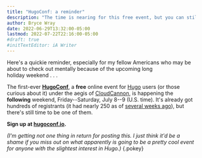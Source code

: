 ```yaml
---
title: "HugoConf: a reminder"
description: "The time is nearing for this free event, but you can still get in on the fun."
author: Bryce Wray
date: 2022-06-29T13:32:00-05:00
lastmod: 2022-07-22T22:16:00-05:00
#draft: true
#initTextEditor: iA Writer
---
```


Here's a quickie reminder, especially for my fellow Americans who may be about to check out mentally because of the upcoming long holiday weekend . . .

The first-ever **[HugoConf](https://hugoconf.io)**, a **free** online event for [Hugo](https://gohugo.io) users (or those curious about it) under the aegis of [CloudCannon](https://cloudcannon.com), is happening the **following** weekend, Friday--Saturday, July 8--9 <span class="pokey">(U.S. time)</span>. It's already got hundreds of registrants (it had nearly 250 as of [several weeks ago](https://discourse.gohugo.io/t/hugoconf-2022/38570/3)), but there's still time to be one of them.

**Sign up at [hugoconf.io](https://hugoconf.io).**

*(I'm getting not one thing in return for posting this. I just think it'd be a shame if you miss out on what apparently is going to be a pretty cool event for anyone with the slightest interest in Hugo.)*
{.pokey}
